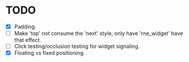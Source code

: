 # TODO
- [x] Padding.
- [ ] Make 'top' not consume the 'next' style, only have 'rne_widget' have that
effect.
- [ ] Click testing/occlusion testing for widget signaling.
- [x] Floating vs fixed positioning.
